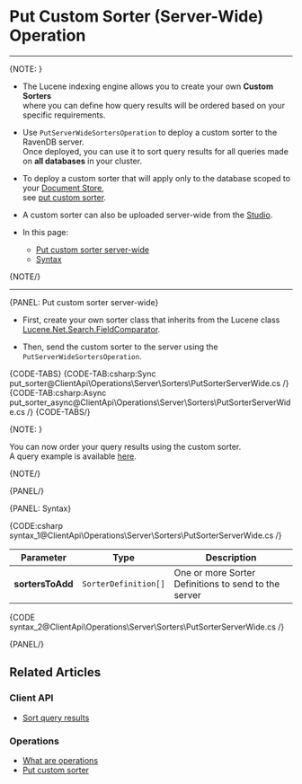# Put Custom Sorter (Server-Wide) Operation  

 ---

{NOTE: }

* The Lucene indexing engine allows you to create your own __Custom Sorters__   
  where you can define how query results will be ordered based on your specific requirements.

* Use `PutServerWideSortersOperation` to deploy a custom sorter to the RavenDB server.  
  Once deployed, you can use it to sort query results for all queries made on __all databases__ in your cluster.  

* To deploy a custom sorter that will apply only to the database scoped to your [Document Store](../../../../client-api/setting-up-default-database),  
  see [put custom sorter](../../../../client-api/operations/maintenance/sorters/put-sorter).

* A custom sorter can also be uploaded server-wide from the [Studio](../../../../todo....).

* In this page:
    * [Put custom sorter server-wide](../../../../client-api/operations/server-wide/sorters/put-sorter-server-wide#put-custom-sorter-server-wide)
    * [Syntax](../../../../client-api/operations/server-wide/sorters/put-sorter-server-wide#syntax)

{NOTE/}

---

{PANEL: Put custom sorter server-wide}

* First, create your own sorter class that inherits from the Lucene class [Lucene.Net.Search.FieldComparator](https://lucenenet.apache.org/docs/3.0.3/df/d91/class_lucene_1_1_net_1_1_search_1_1_field_comparator.html).

* Then, send the custom sorter to the server using the `PutServerWideSortersOperation`.

{CODE-TABS}
{CODE-TAB:csharp:Sync put_sorter@ClientApi\Operations\Server\Sorters\PutSorterServerWide.cs /}
{CODE-TAB:csharp:Async put_sorter_async@ClientApi\Operations\Server\Sorters\PutSorterServerWide.cs /}
{CODE-TABS/}

{NOTE: }

You can now order your query results using the custom sorter.  
A query example is available [here](../../../../client-api/session/querying/sort-query-results#custom-sorters).

{NOTE/}

{PANEL/}

{PANEL: Syntax}

{CODE:csharp syntax_1@ClientApi\Operations\Server\Sorters\PutSorterServerWide.cs /}

| Parameter         | Type                 | Description                                          |
|-------------------|----------------------|------------------------------------------------------|
| __sortersToAdd__  | `SorterDefinition[]` | One or more Sorter Definitions to send to the server |


{CODE syntax_2@ClientApi\Operations\Server\Sorters\PutSorterServerWide.cs /}

{PANEL/}

## Related Articles

### Client API

- [Sort query results](../../../../client-api/session/querying/sort-query-results)

### Operations

- [What are operations](../../../../client-api/operations/what-are-operations)
- [Put custom sorter](../../../../client-api/operations/maintenance/sorters/put-sorter)
